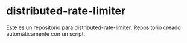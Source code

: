 # distributed-rate-limiter
Este es un repositorio para distributed-rate-limiter.
Repositorio creado automáticamente con un script.
